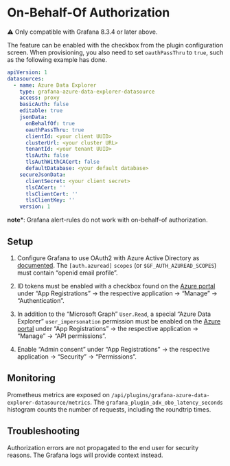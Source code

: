 # On-Behalf-Of Authorization

⚠️ Only compatible with Grafana 8.3.4 or later above.

The feature can be enabled with the checkbox from the plugin configuration screen.
When provisioning, you also need to set `oauthPassThru` to `true`, such as the following example has done.

```yaml
apiVersion: 1
datasources:
  - name: Azure Data Explorer
    type: grafana-azure-data-explorer-datasource
    access: proxy
    basicAuth: false
    editable: true
    jsonData:
      onBehalfOf: true
      oauthPassThru: true
      clientId: <your client UUID>
      clusterUrl: <your cluster URL>
      tenantId: <your tenant UUID>
      tlsAuth: false
      tlsAuthWithCACert: false
      defaultDatabase: <your default database>
    secureJsonData:
      clientSecret: <your client secret>
      tlsCACert: ''
      tlsClientCert: ''
      tlsClientKey: ''
    version: 1
```

**note***: Grafana alert-rules do not work with on-behalf-of authorization.


## Setup

1. Configure Grafana to use OAuth2 with Azure Active Directory as [documented](https://grafana.com/docs/grafana/latest/auth/azuread/). The `[auth.azuread]` `scopes` (or `$GF_AUTH_AZUREAD_SCOPES`) must contain “openid email profile”.

2. ID tokens must be enabled with a checkbox found on the [Azure portal](https://portal.azure.com/) under “App Registrations” → the respective application → “Manage” → “Authentication”.

3. In addition to the “Microsoft Graph” `User.Read`, a special “Azure Data Explorer” `user_impersonation` permission must be enabled on the [Azure portal](https://portal.azure.com/)  under “App Registrations” → the respective application → “Manage” → “API permissions”.

4. Enable “Admin consent” under “App Registrations” → the respective application → “Security” → “Permissions”.


## Monitoring

Prometheus metrics are exposed on `/api/plugins/grafana-azure-data-explorer-datasource/metrics`. The `grafana_plugin_adx_obo_latency_seconds` histogram counts the number of requests, including the roundtrip times.

## Troubleshooting

Authorization errors are not propagated to the end user for security reasons. The Grafana logs will provide context instead.
